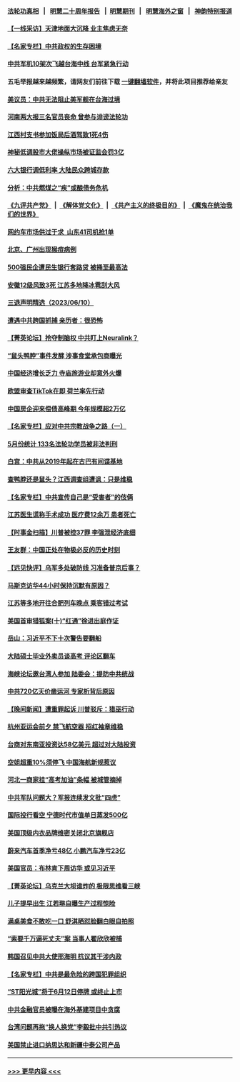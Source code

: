 #### [法轮功真相](https://github.com/gfw-breaker/truth/blob/master/README.md?t=0) &nbsp;&nbsp;|&nbsp;&nbsp; [明慧二十周年报告](https://github.com/gfw-breaker/mh-reports/blob/master/README.md?t=0) &nbsp;&nbsp;|&nbsp;&nbsp;[明慧期刊](https://github.com/gfw-breaker/mh-qikan) &nbsp;&nbsp;|&nbsp;&nbsp; [明慧海外之窗](https://github.com/gfw-breaker/mh-news/blob/master/README.md?t=0) &nbsp;&nbsp;|&nbsp;&nbsp; [神韵特别报道](https://github.com/gfw-breaker/mh-news/blob/master/shenyun.md?t=0)
#### [【一线采访】天津地面大沉降 业主焦虑无奈](../pages/nsc413/n14014193.md?t=06120643) 
#### [【名家专栏】中共政权的生存困境](../pages/nsc413/n14014123.md?t=06120643) 
#### [中共军机10架次飞越台海中线 台军紧急行动](../pages/nsc413/n14014148.md?t=06120643) 
#### 五毛举报越来越频繁，请网友们前往下载 [一键翻墙软件](https://github.com/gfw-breaker/ssr-accounts)，并将此项目推荐给亲友
#### [美议员：中共无法阻止美军舰在台海过境](../pages/nsc413/n14014170.md?t=06120643) 
#### [河南两大报三名官员丧命 曾参与诽谤法轮功](../pages/nsc413/n14013798.md?t=06120643) 
#### [江西村支书参加饭局后酒驾致1死4伤](../pages/nsc413/n14014089.md?t=06120643) 
#### [神秘低调股市大佬操纵市场被证监会罚3亿](../pages/nsc413/n14014097.md?t=06120643) 
#### [六大银行调低利率 大陆民众跨城存款](../pages/nsc413/n14013998.md?t=06120643) 
#### [分析：中共燃煤之“疾”或酿债务危机](../pages/nsc413/n14012605.md?t=06120643) 
#### [《九评共产党》](https://github.com/begood0513/9ping.md/blob/master/README.md) &nbsp;|&nbsp; [《解体党文化》](../../../../jtdwh.md/blob/master/README.md)  &nbsp;|&nbsp; [《共产主义的终极目的》](../../../../gczydzjmd.md/blob/master/README.md) &nbsp;|&nbsp; [《魔鬼在统治我们的世界》](../../../../mgztzwmdsj.md/blob/master/README.md) 
#### [网约车市场供过于求 山东41司机抢1单](../pages/nsc413/n14013978.md?t=06120643) 
#### [北京、广州出现猴痘病例](../pages/nsc413/n14013952.md?t=06120643) 
#### [500强民企遭民生银行套路贷 被捅至最高法](../pages/nsc413/n14013956.md?t=06120643) 
#### [安徽12级风致3死 江苏多地降冰雹刮大风](../pages/nsc413/n14013932.md?t=06120643) 
#### [三退声明精选（2023/06/10）](../pages/nsc413/n14013953.md?t=06120643) 
#### [遭遇中共跨国抓捕 亲历者：很恐怖](../pages/nsc413/n14013865.md?t=06120643) 
#### [【菁英论坛】抢夺制脑权 中共盯上Neuralink？](../pages/nsc413/n14013895.md?t=06120643) 
#### [“鼠头鸭脖”事件发酵 涉事食堂承包商曝光](../pages/nsc413/n14013878.md?t=06120643) 
#### [中国经济增长乏力 寺庙旅游业却意外火爆](../pages/nsc413/n14002070.md?t=06120643) 
#### [欧盟审查TikTok在即 荷兰率先行动](../pages/nsc413/n14013812.md?t=06120643) 
#### [中国房企迎来偿债高峰期 今年规模超2万亿](../pages/nsc413/n14013863.md?t=06120643) 
#### [【名家专栏】应对中共宗教战争之路（一）](../pages/nsc413/n14010381.md?t=06120643) 
#### [5月份统计 133名法轮功学员被非法判刑](../pages/nsc413/n14013124.md?t=06120643) 
#### [白宫：中共从2019年起在古巴有间谍基地](../pages/nsc413/n14013849.md?t=06120643) 
#### [查鸭脖还是鼠头？江西调查组遭讽：只是维稳](../pages/nsc413/n14013811.md?t=06120643) 
#### [【名家专栏】中共宣传自己是“受害者”的伎俩](../pages/nsc413/n14013205.md?t=06120643) 
#### [江苏医生谎称手术成功 医疗费12余万 患者死亡](../pages/nsc413/n14013672.md?t=06120643) 
#### [【时事金扫描】川普被控37罪 李强泄经济底细](../pages/nsc413/n14013791.md?t=06120643) 
#### [王友群：中国正处在物极必反的历史时刻](../pages/nsc413/n14013469.md?t=06120643) 
#### [【远见快评】乌军多处破防线 习准备普京后事？](../pages/nsc413/n14013777.md?t=06120643) 
#### [马斯克访华44小时保持沉默有原因？](../pages/nsc413/n14013660.md?t=06120643) 
#### [江苏等多地开往合肥列车晚点 乘客错过考试](../pages/nsc413/n14013706.md?t=06120643) 
#### [美国首审猎狐案(十)“红通”徐进出庭作证](../pages/nsc413/n14013571.md?t=06120643) 
#### [岳山：习近平不下十次警告要翻船](../pages/nsc413/n14013697.md?t=06120643) 
#### [大陆硕士毕业外卖员谈高考 评论区翻车](../pages/nsc413/n14013677.md?t=06120643) 
#### [海峡论坛邀台湾人参加 陆委会：提防中共统战](../pages/nsc413/n14013678.md?t=06120643) 
#### [中共720亿天价凿运河 专家析背后原因](../pages/nsc413/n14012805.md?t=06120643) 
#### [【晚间新闻】遭重罪起诉 川普驳斥：猎巫行动](../pages/nsc413/n14013662.md?t=06120643) 
#### [杭州亚运会前夕 禁飞航空器 招红袖章维稳](../pages/nsc413/n14013618.md?t=06120643) 
#### [台商对东南亚投资达58亿美元 超过对大陆投资](../pages/nsc413/n14013280.md?t=06120643) 
#### [空姐超重10%须停飞 中国海航新规惹议](../pages/nsc413/n14013628.md?t=06120643) 
#### [河北一商家挂“高考加油”条幅 被城管摘掉](../pages/nsc413/n14013613.md?t=06120643) 
#### [中共军队问题大？军报连续发文批“四虎”](../pages/nsc413/n14013541.md?t=06120643) 
#### [国际投行看空 宁德时代市值单日蒸发500亿](../pages/nsc413/n14013507.md?t=06120643) 
#### [美国顶级内衣品牌维密关闭北京旗舰店](../pages/nsc413/n14013443.md?t=06120643) 
#### [蔚来汽车首季净亏48亿 小鹏汽车净亏23亿](../pages/nsc413/n14013481.md?t=06120643) 
#### [美国官员：布林肯下周访华 或见习近平](../pages/nsc413/n14013392.md?t=06120643) 
#### [【菁英论坛】乌克兰大坝谁炸的 极限思维看三峡](../pages/nsc413/n14013441.md?t=06120643) 
#### [儿子提早出生 江若琳自曝生产过程惊险](../pages/nsc413/n14013422.md?t=06120643) 
#### [满桌美食不敢吃一口 舒淇晒怼脸翻白眼自拍照](../pages/nsc413/n14013393.md?t=06120643) 
#### [“索要千万逼死丈夫”案 当事人翟欣欣被捕](../pages/nsc413/n14013418.md?t=06120643) 
#### [韩国召见中共大使邢海明 抗议其干涉内政](../pages/nsc413/n14013427.md?t=06120643) 
#### [【名家专栏】中共是最危险的跨国犯罪组织](../pages/nsc413/n14012435.md?t=06120643) 
#### [“ST阳光城”将于6月12日停牌 或终止上市](../pages/nsc413/n14013378.md?t=06120643) 
#### [中共金融官员被曝在海外基建项目中贪腐](../pages/nsc413/n14013346.md?t=06120643) 
#### [台湾问题再拖“换人换党”李毅批中共引热议](../pages/nsc413/n14013312.md?t=06120643) 
#### [美国禁止进口纳思达和新疆中泰公司产品](../pages/nsc413/n14013388.md?t=06120643) 

----
#### [ >>> 更早内容 <<< ](../indexes/nsc413-earlier.md)
